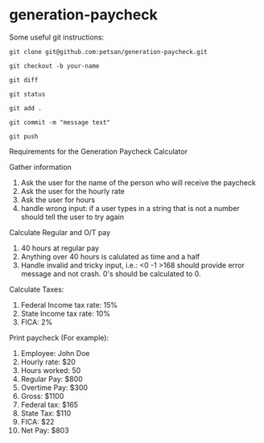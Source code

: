 # generation-paycheck

Some useful git instructions:

``git clone git@github.com:petsan/generation-paycheck.git``

``git checkout -b your-name``

``git diff``

``git status``

``git add .``

``git commit -m "message text"``

``git push``

Requirements for the Generation Paycheck Calculator

Gather information
1. Ask the user for the name of the person who will receive the paycheck
2. Ask the user for the hourly rate
3. Ask the user for hours
4. handle wrong input: if a user types in a string that is not a number should tell the user to try again

Calculate Regular and O/T pay
1. 40 hours at regular pay
2. Anything over 40 hours is calulated as time and a half
3. Handle invalid and tricky input, i.e.: <0 -1 >168 should provide error message and not crash. 0's should be calculated to 0.

Calculate Taxes:
1. Federal Income tax rate: 15%
2. State Income tax rate: 10%
3. FICA: 2%

Print paycheck (For example):
1. Employee: John Doe
2. Hourly rate: $20
3. Hours worked: 50
4. Regular Pay: $800
5. Overtime Pay: $300
6. Gross: $1100
7. Federal tax: $165
8. State Tax: $110
9. FICA: $22
10. Net Pay: $803

